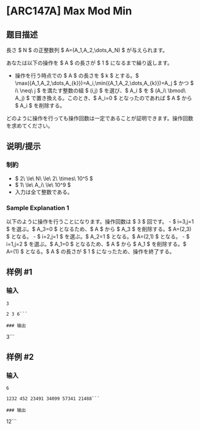 # [ARC147A] Max Mod Min

## 题目描述

[problemUrl]: https://atcoder.jp/contests/arc147/tasks/arc147_a

長さ $ N $ の正整数列 $ A=(A_1,A_2,\dots,A_N) $ が与えられます。

あなたは以下の操作を $ A $ の長さが $ 1 $ になるまで繰り返します。

- 操作を行う時点での $ A $ の長さを $ k $ とする。$ \max(\{A_1,A_2,\dots,A_{k}\})=A_i,\min(\{A_1,A_2,\dots,A_{k}\})=A_j $ かつ $ i\ \neq\ j $ を満たす整数の組 $ (i,j) $ を選び、$ A_i $ を $ (A_i\ \bmod\ A_j) $ で置き換える。このとき、$ A_i=0 $ となったのであれば $ A $ から $ A_i $ を削除する。

どのように操作を行っても操作回数は一定であることが証明できます。操作回数を求めてください。

## 说明/提示

### 制約

- $ 2\ \le\ N\ \le\ 2\ \times\ 10^5 $
- $ 1\ \le\ A_i\ \le\ 10^9 $
- 入力は全て整数である。

### Sample Explanation 1

以下のように操作を行うことになります。操作回数は $ 3 $ 回です。 - $ i=3,j=1 $ を選ぶ。$ A_3=0 $ となるため、$ A $ から $ A_3 $ を削除する。$ A=(2,3) $ となる。 - $ i=2,j=1 $ を選ぶ。$ A_2=1 $ となる。$ A=(2,1) $ となる。 - $ i=1,j=2 $ を選ぶ。$ A_1=0 $ となるため、$ A $ から $ A_1 $ を削除する。$ A=(1) $ となる。$ A $ の長さが $ 1 $ になったため、操作を終了する。

## 样例 #1

### 输入

```
3
2 3 6```

### 输出

```
3```

## 样例 #2

### 输入

```
6
1232 452 23491 34099 57341 21488```

### 输出

```
12```

